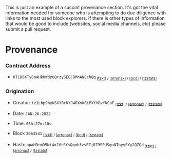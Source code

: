 <p>This is just an example of a succint provenance section. It's got the vital information needed for someone who is attempting to do due diligence with links to the most used block explorers. If there is other types of information that would be good to include (websites, social media channels, etc) please submit a pull request.</p>

# Provenance 

### Contract Address 
- `KT1D6XTy8oAHkUWdzuQrzySECCDMnANEchQq`<sub>
    [[tzkt]](https://tzkt.io/KT1D6XTy8oAHkUWdzuQrzySECCDMnANEchQq) /
    [[arronax]](https://arronax.io/tezos/mainnet/accounts/query/eyJmaWVsZHMiOlsiYmxvY2tfbGV2ZWwiLCJhY2NvdW50X2lkIiwiYmFsYW5jZSIsImRlbGVnYXRlX3ZhbHVlIiwic3RvcmFnZSIsImNvdW50ZXIiXSwicHJlZGljYXRlcyI6W3siZmllbGQiOiJhY2NvdW50X2lkIiwib3BlcmF0aW9uIjoiZXEiLCJzZXQiOlsiS1QxRDZYVHk4b0FIa1VXZHp1UXJ6eVNFQ0NETW5BTkVjaFFxIl0sImludmVyc2UiOmZhbHNlfV0sIm9yZGVyQnkiOlt7ImZpZWxkIjoiYmxvY2tfbGV2ZWwiLCJkaXJlY3Rpb24iOiJkZXNjIn1dLCJhZ2dyZWdhdGlvbiI6W10sImxpbWl0Ijo1MDAwfQ) /
    [[bcd]](https://better-call.dev/mainnet/KT1D6XTy8oAHkUWdzuQrzySECCDMnANEchQq) /
    [[tzstats]](https://tzstats.com/KT1D6XTy8oAHkUWdzuQrzySECCDMnANEchQq)</sub>

### Origination 

- Creator: `tz1Lbp9byNSXY8rKYJ4RXmW8iPXYVBvYNCoF`<sub>
      [[tzkt]](https://tzkt.io/tz1Lbp9byNSXY8rKYJ4RXmW8iPXYVBvYNCoF) /
      [[arronax]](https://arronax.io/tezos/mainnet/accounts/query/eyJmaWVsZHMiOlsiYmxvY2tfbGV2ZWwiLCJhY2NvdW50X2lkIiwiYmFsYW5jZSIsImRlbGVnYXRlX3ZhbHVlIiwic3RvcmFnZSIsImNvdW50ZXIiXSwicHJlZGljYXRlcyI6W3siZmllbGQiOiJhY2NvdW50X2lkIiwib3BlcmF0aW9uIjoiZXEiLCJzZXQiOlsidHoxTGJwOWJ5TlNYWThyS1lKNFJYbVc4aVBYWVZCdllOQ29GIl0sImludmVyc2UiOmZhbHNlfV0sIm9yZGVyQnkiOlt7ImZpZWxkIjoiYmxvY2tfbGV2ZWwiLCJkaXJlY3Rpb24iOiJkZXNjIn1dLCJhZ2dyZWdhdGlvbiI6W10sImxpbWl0Ijo1MDAwfQ) /
      [[tzstats]](https://tzstats.com/tz1Lbp9byNSXY8rKYJ4RXmW8iPXYVBvYNCoF)</sub>
- Date: `JAN-26-2022`
- Time: `05h:27m:10s`
- Block `2063541`<sub>
      [[tzkt]](https://tzkt.io/2063541) /
      [[arronax]](https://arronax.io/tezos/mainnet/operations/query/eyJmaWVsZHMiOlsibGV2ZWwiLCJibG9ja19sZXZlbCIsIm9wZXJhdGlvbl9ncm91cF9oYXNoIl0sInByZWRpY2F0ZXMiOlt7ImZpZWxkIjoibGV2ZWwiLCJvcGVyYXRpb24iOiJlcSIsInNldCI6WyIyMDYzNTQxIl0sImludmVyc2UiOmZhbHNlfV0sIm9yZGVyQnkiOlt7ImZpZWxkIjoibGV2ZWwiLCJkaXJlY3Rpb24iOiJkZXNjIn1dLCJhZ2dyZWdhdGlvbiI6W10sImxpbWl0Ijo1MDAwfQ) /
      [[bcd]](https://better-call.dev/mainnet/opg/opaHDrmD5Ni4xJVtSYsQgoh3zsFZj879SPUSguNTpyySYy2QZQd/) /
      [[tzstats]](https://tzstats.com/2063541)</sub>
      
- Hash: `opaHDrmD5Ni4xJVtSYsQgoh3zsFZj879SPUSguNTpyySYy2QZQd`<sub>
      [[tzkt]](https://tzkt.io/opaHDrmD5Ni4xJVtSYsQgoh3zsFZj879SPUSguNTpyySYy2QZQd) /
      [[arronax]](https://arronax.io/tezos/mainnet/operations/query/eyJmaWVsZHMiOlsiYmxvY2tfbGV2ZWwiLCJvcGVyYXRpb25fZ3JvdXBfaGFzaCIsImNvdW50ZXIiLCJjeWNsZSIsImZlZSJdLCJwcmVkaWNhdGVzIjpbeyJmaWVsZCI6Im9wZXJhdGlvbl9ncm91cF9oYXNoIiwib3BlcmF0aW9uIjoiZXEiLCJzZXQiOlsib3BhSERybUQ1Tmk0eEpWdFNZc1Fnb2gzenNGWmo4NzlTUFVTZ3VOVHB5eVNZeTJRWlFkIl0sImludmVyc2UiOmZhbHNlfV0sIm9yZGVyQnkiOlt7ImZpZWxkIjoiYmxvY2tfbGV2ZWwiLCJkaXJlY3Rpb24iOiJkZXNjIn1dLCJhZ2dyZWdhdGlvbiI6W10sImxpbWl0Ijo1MDAwfQ) /
      [[tzstats]](tzstats.com/opaHDrmD5Ni4xJVtSYsQgoh3zsFZj879SPUSguNTpyySYy2QZQd) 

